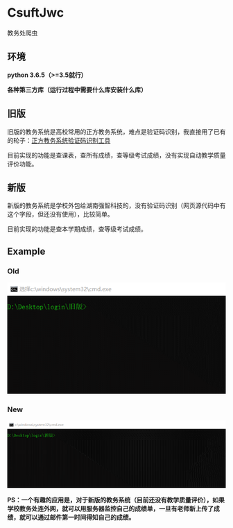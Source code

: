 ﻿# CsuftJwc
教务处爬虫



## 环境

**python 3.6.5（>=3.5就行）**

**各种第三方库（运行过程中需要什么库安装什么库）**



## 旧版

旧版的教务系统是高校常用的正方教务系统，难点是验证码识别，我直接用了已有的轮子：[正方教务系统验证码识别工具](https://github.com/sctpan/CheckCodeRecognition)

目前实现的功能是查课表，查所有成绩，查等级考试成绩，没有实现自动教学质量评价功能。



## 新版

新版的教务系统是学校外包给湖南强智科技的，没有验证码识别（网页源代码中有这个字段，但还没有使用），比较简单。

目前实现的功能是查本学期成绩，查等级考试成绩。



## Example

### Old

![](images/old.gif)

### New

![](images/new.gif)

**PS：一个有趣的应用是，对于新版的教务系统（目前还没有教学质量评价），如果学校教务处连外网，就可以用服务器监控自己的成绩单，一旦有老师新上传了成绩，就可以通过邮件第一时间得知自己的成绩。**